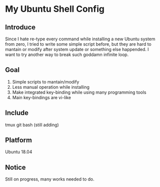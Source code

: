 # My Ubuntu Shell Config #

## Introduce ##

  Since I hate re-type every command while installing a new Ubuntu system from zero,
I tried to write some simple script before, but they are hard to mantain or modify
after system update or something else happended. I want to try another way to break
such goddamn infinite loop.

## Goal ##

1. Simple scripts to mantain/modify
2. Less manual operation while installing
3. Make integrated key-binding while using many programming tools
4. Main key-bindings are vi-like

## Include ##

tmux
git
bash
(still adding)

## Platform ##

Ubuntu 18.04

## Notice ##

Still on progress, many works needed to do.
